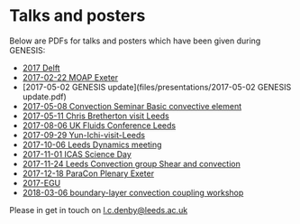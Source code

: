 
# Talks and posters

Below are PDFs for talks and posters which have been given during GENESIS:

- [2017 Delft](files/posters/2017_Delft.pdf)
- [2017-02-22 MOAP Exeter](files/posters/2017-02-22_MOAP_Exeter.pdf)
- [2017-05-02 GENESIS update](files/presentations/2017-05-02 GENESIS update.pdf)
- [2017-05-08 Convection Seminar  Basic convective element](files/presentations/2017-05-08_Convection_Seminar__Basic_convective_element.pdf)
- [2017-05-11 Chris Bretherton visit Leeds](files/presentations/2017-05-11_Chris_Bretherton_visit_Leeds.pdf)
- [2017-08-06 UK Fluids Conference Leeds](files/presentations/2017-08-06_UK_Fluids_Conference_Leeds.pdf)
- [2017-09-29 Yun-Ichi-visit-Leeds](files/presentations/2017-09-29_Yun-Ichi-visit-Leeds.pdf)
- [2017-10-06 Leeds Dynamics meeting](files/presentations/2017-10-06_Leeds_Dynamics_meeting.pdf)
- [2017-11-01 ICAS Science Day](files/presentations/2017-11-01_ICAS_Science_Day.pdf)
- [2017-11-24 Leeds Convection group  Shear and convection](files/presentations/2017-11-24_Leeds_Convection_group__Shear_and_convection.pdf)
- [2017-12-18 ParaCon Plenary Exeter](files/presentations/2017-12-18_ParaCon_Plenary_Exeter.pdf)
- [2017-EGU](files/posters/2017-EGU.pdf)
- [2018-03-06 boundary-layer convection coupling workshop](files/presentations/2018-03-06_boundary-layer_convection_coupling_workshop.pdf)

Please in get in touch on <l.c.denby@leeds.ac.uk>
